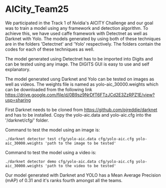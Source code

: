 # AICity_Team25

We participated in the Track 1 of Nvidia's AICITY Challenge and our goal was to train a model using any framework and detection algorithm.
To achieve this, we have used caffe framework with Detectnet as well as Darknet with Yolo. The models generated by using both of these techniques
are in the folders 'Detectnet' and 'Yolo' respectively. The folders contain the codes for each of these techniques as well.

The model generated using Detectnet has to be imported into Digits and can be tested using any image. The DIGITS GUI is easy to use and self explanatory.

The model generated usng Darknet and Yolo can be tested on images as well as videos. The weights file is named as yolo-aic_30000.weights
which can be downloaded from the following link https://drive.google.com/file/d/0B9sz9NrDfT6FTzJCd2E3ZzRPZ1E/view?usp=sharing

First Darknet needs to be cloned from https://github.com/pjreddie/darknet and has to be installed. Copy the yolo-aic.data and yolo-aic.cfg into
the '/darknet/cfg/' folder.

Command to test the model using an image is:

```
./darknet detector test cfg/yolo-aic.data cfg/yolo-aic.cfg yolo-aic_30000.weights 'path to the image to be tested'
```

Command to test the model using a video is:

```
./darknet detector demo cfg/yolo-aic.data cfg/yolo-aic.cfg yolo-aic_30000.weights 'path to the video to be tested'
```

Our model generated with Darknet and YOLO has a Mean Average Precision (mAP) of 0.31 and it's ranks fourth amongst all the teams.

